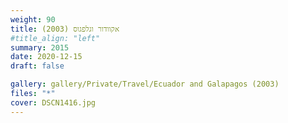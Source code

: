 ```yaml
---
weight: 90
title: אקוודור וגלפגוס (2003)
#title_align: "left"
summary: 2015
date: 2020-12-15
draft: false

gallery: gallery/Private/Travel/Ecuador and Galapagos (2003)
files: "*"
cover: DSCN1416.jpg
---
```

